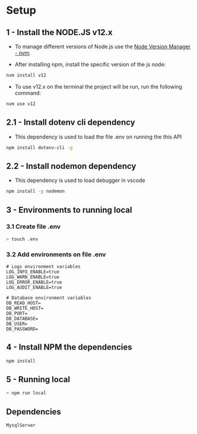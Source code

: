 # Setup
## 1 - Install the NODE.JS v12.x
* To manage different versions of Node.js use the [Node Version Manager - nvm](https://github.com/creationix/nvm).

* After installing npm, install the specific version of the js node:
```sh
nvm install v12
```

* To use v12.x on the terminal the project will be run, run the following command:
```sh
nvm use v12
```

## 2.1 - Install dotenv cli dependency
- This dependency is used to load the file .env on running the this API
```sh
npm install dotenv-cli -g
```

## 2.2 - Install nodemon dependency
- This dependency is used to load debugger in vscode
```sh
npm install -g nodemon
```

## 3 - Environments to running local
### 3.1 Create file .env 
```sh
> touch .env
```
### 3.2 Add environments on file .env
```
# Logs environment variables
LOG_INFO_ENABLE=true
LOG_WARN_ENABLE=true
LOG_ERROR_ENABLE=true
LOG_AUDIT_ENABLE=true

# Database environment variables
DB_READ_HOST=
DB_WRITE_HOST=
DB_PORT=
DB_DATABASE=
DB_USER=
DB_PASSWORD=
```

## 4 - Install NPM the dependencies
```sh
npm install
```

## 5 - Running local
```sh
> npm run local
```

## Dependencies
    MysqlServer
```
